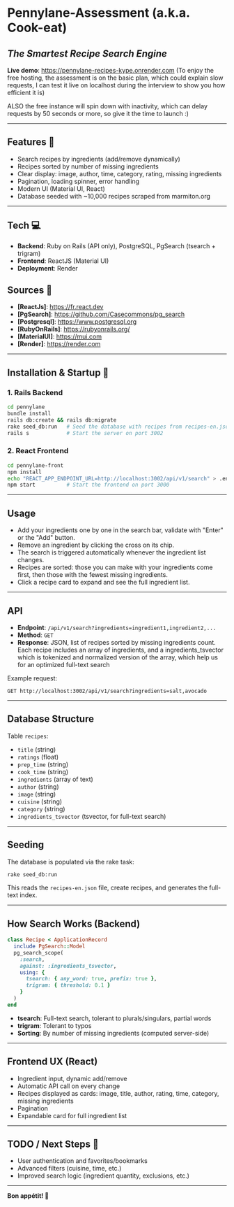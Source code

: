 # Pennylane-Assessment (a.k.a. Cook-eat)
## _The Smartest Recipe Search Engine_

**Live demo**: https://pennylane-recipes-kype.onrender.com (To enjoy the free hosting, the assessment is on the basic plan, which could explain slow requests, I can test it live on localhost during the interview to show you how efficient it is)

ALSO the free instance will spin down with inactivity, which can delay requests by 50 seconds or more, so give it the time to launch :)

---

## Features 🚀

- Search recipes by ingredients (add/remove dynamically)
- Recipes sorted by number of missing ingredients
- Clear display: image, author, time, category, rating, missing ingredients
- Pagination, loading spinner, error handling
- Modern UI (Material UI, React)
- Database seeded with ~10,000 recipes scraped from marmiton.org

---

## Tech 💻

- **Backend**: Ruby on Rails (API only), PostgreSQL, PgSearch (tsearch + trigram)
- **Frontend**: ReactJS (Material UI)
- **Deployment**: Render

## Sources 📜

- **[ReactJs]**: <https://fr.react.dev>
- **[PgSearch]**: <https://github.com/Casecommons/pg_search>
- **[Postgresql]**: <https://www.postgresql.org>
- **[RubyOnRails]**: <https://rubyonrails.org/>
- **[MaterialUI]**: <https://mui.com>
- **[Render]**: <https://render.com>

---

## Installation & Startup 🔨

### 1. Rails Backend

```sh
cd pennylane
bundle install
rails db:create && rails db:migrate
rake seed_db:run   # Seed the database with recipes from recipes-en.json
rails s            # Start the server on port 3002
```

### 2. React Frontend

```sh
cd pennylane-front
npm install
echo "REACT_APP_ENDPOINT_URL=http://localhost:3002/api/v1/search" > .env
npm start          # Start the frontend on port 3000
```

---

## Usage

- Add your ingredients one by one in the search bar, validate with "Enter" or the "Add" button.
- Remove an ingredient by clicking the cross on its chip.
- The search is triggered automatically whenever the ingredient list changes.
- Recipes are sorted: those you can make with your ingredients come first, then those with the fewest missing ingredients.
- Click a recipe card to expand and see the full ingredient list.

---

## API

- **Endpoint**: `/api/v1/search?ingredients=ingredient1,ingredient2,...`
- **Method**: `GET`
- **Response**: JSON, list of recipes sorted by missing ingredients count. Each recipe includes an array of ingredients, and a ingredients_tsvector which is tokenized and normalized version of the array, which help us for an optimized full-text search  

Example request:
```
GET http://localhost:3002/api/v1/search?ingredients=salt,avocado
```

---

## Database Structure

Table `recipes`:
- `title` (string)
- `ratings` (float)
- `prep_time` (string)
- `cook_time` (string)
- `ingredients` (array of text)
- `author` (string)
- `image` (string)
- `cuisine` (string)
- `category` (string)
- `ingredients_tsvector` (tsvector, for full-text search)

---

## Seeding

The database is populated via the rake task:
```sh
rake seed_db:run
```
This reads the `recipes-en.json` file, create recipes, and generates the full-text index.

---

## How Search Works (Backend)

```ruby
class Recipe < ApplicationRecord
  include PgSearch::Model
  pg_search_scope(
    :search,
    against: :ingredients_tsvector,
    using: {
      tsearch: { any_word: true, prefix: true },
      trigram: { threshold: 0.1 }
    }
  )
end
```
- **tsearch**: Full-text search, tolerant to plurals/singulars, partial words
- **trigram**: Tolerant to typos
- **Sorting**: By number of missing ingredients (computed server-side)

---

## Frontend UX (React)

- Ingredient input, dynamic add/remove
- Automatic API call on every change
- Recipes displayed as cards: image, title, author, rating, time, category, missing ingredients
- Pagination
- Expandable card for full ingredient list

---

## TODO / Next Steps 📡

- User authentication and favorites/bookmarks
- Advanced filters (cuisine, time, etc.)
- Improved search logic (ingredient quantity, exclusions, etc.)

---

**Bon appétit! 🍳**
